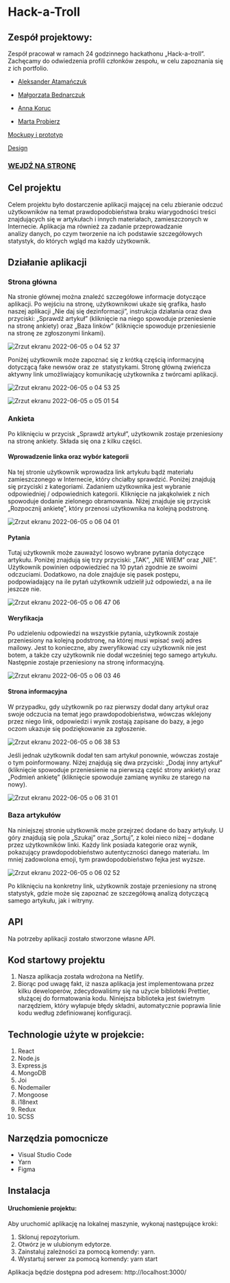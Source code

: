 # Hack-a-Troll

## Zespół projektowy:
Zespół pracował w ramach 24 godzinnego hackathonu „Hack-a-troll”. Zachęcamy do odwiedzenia profili członków zespołu, w celu zapoznania się z ich portfolio.

- [Aleksander Atamańczuk](https://github.com/TenGosc007)

- [Małgorzata Bednarczuk](https://github.com/margiebed)

- [Anna Koruc](https://github.com/annakoruc)

- [Marta Probierz](https://github.com/marta-probierz)



[Mockupy i prototyp](https://www.figma.com/file/fKucqzEjxIHEOcsfhO9Ckc/dezinformacja?node-id=2%3A152)

[Design](https://www.figma.com/file/9G0LYdw8MBMfRCAU9AUXz3/dezinformacja?node-id=4%3A2)

### [WEJDŹ NA STRONĘ](https://di-hack-a-troll.netlify.app/)

## Cel projektu
Celem projektu było dostarczenie aplikacji mającej na celu zbieranie odczuć użytkowników na temat prawdopodobieństwa braku wiarygodności treści znajdujących się w artykułach i innych materiałach, zamieszczonych w Internecie. Aplikacja ma również za zadanie przeprowadzanie analizy danych, po czym tworzenie na ich podstawie szczegółowych statystyk, do których wgląd ma każdy użytkownik. 

## Działanie aplikacji

### Strona główna
Na stronie głównej można znaleźć szczegółowe informacje dotyczące aplikacji. Po wejściu na stronę, użytkownikowi ukaże się grafika, hasło naszej aplikacji „Nie daj się dezinformacji”, instrukcja działania oraz dwa przyciski: „Sprawdź artykuł” (kliknięcie na niego spowoduje przeniesienie na stronę ankiety) oraz „Baza linków” (kliknięcie spowoduje przeniesienie na stronę ze zgłoszonymi linkami). 

![Zrzut ekranu 2022-06-05 o 04 52 37](https://user-images.githubusercontent.com/75137091/172032966-6388023c-60a9-43df-b537-f920ef998744.png)

Poniżej użytkownik może zapoznać się z krótką częścią informacyjną dotyczącą fake newsów oraz ze  statystykami. Stronę główną zwieńcza aktywny link umożliwiający komunikację użytkownika z twórcami aplikacji.

![Zrzut ekranu 2022-06-05 o 04 53 25](https://user-images.githubusercontent.com/75137091/172032974-90c6ed09-761b-4e51-a6aa-94e04012c71d.png)

![Zrzut ekranu 2022-06-05 o 05 01 54](https://user-images.githubusercontent.com/75137091/172033160-7f2dae80-7f03-4a20-8f0f-88d18e9bd67d.png)


### Ankieta
Po kliknięciu w przycisk „Sprawdź artykuł”, użytkownik zostaje przeniesiony na stronę ankiety. Składa się ona z kilku części.

#### Wprowadzenie linka oraz wybór kategorii
Na tej stronie użytkownik wprowadza link artykułu bądź materiału zamieszczonego w Internecie, który chciałby sprawdzić. Poniżej znajdują się przyciski z kategoriami. Zadaniem użytkownika jest wybranie odpowiedniej / odpowiednich kategorii. Kliknięcie na jakąkolwiek z nich spowoduje dodanie zielonego obramowania. Niżej znajduje się przycisk „Rozpocznij ankietę”, który przenosi użytkownika na kolejną podstronę.

![Zrzut ekranu 2022-06-05 o 06 04 01](https://user-images.githubusercontent.com/75137091/172035048-9884ddf3-3316-4b6e-911d-55d743e99284.jpg)

#### Pytania 
Tutaj użytkownik może zauważyć losowo wybrane pytania dotyczące artykułu. Poniżej znajdują się trzy przyciski: „TAK”, „NIE WIEM” oraz „NIE”. Użytkownik powinien odpowiedzieć na 10 pytań zgodnie ze swoimi odczuciami. Dodatkowo, na dole znajduje się pasek postępu, podpowiadający na ile pytań użytkownik udzielił już odpowiedzi, a na ile jeszcze nie. 

![Zrzut ekranu 2022-06-05 o 06 47 06](https://user-images.githubusercontent.com/75137091/172035499-af645430-9b80-4bbb-a686-62f3f74a0488.jpg)

#### Weryfikacja
Po udzieleniu odpowiedzi na wszystkie pytania, użytkownik zostaje przeniesiony na kolejną podstronę, na której musi wpisać swój adres mailowy. Jest to konieczne, aby zweryfikować czy użytkownik nie jest botem, a także czy użytkownik nie dodał wcześniej tego samego artykułu. Następnie zostaje przeniesiony na stronę informacyjną. 

![Zrzut ekranu 2022-06-05 o 06 03 46](https://user-images.githubusercontent.com/75137091/172034574-349e1c02-8c6b-4ed6-b011-2a5c11a813a8.jpg)

#### Strona informacyjna
W przypadku, gdy użytkownik po raz pierwszy dodał dany artykuł oraz swoje odczucia na temat jego prawdopodobieństwa, wówczas wklejony przez niego link, odpowiedzi i wynik zostają zapisane do bazy, a jego oczom ukazuje się podziękowanie za zgłoszenie.

![Zrzut ekranu 2022-06-05 o 06 38 53](https://user-images.githubusercontent.com/75137091/172035268-afdc258f-270b-44dc-8ddf-a6279d4a83dc.jpg)

Jeśli jednak użytkownik dodał ten sam artykuł ponownie, wówczas zostaje o tym poinformowany. Niżej znajdują się dwa przyciski: „Dodaj inny artykuł” (kliknięcie spowoduje przeniesienie na pierwszą część strony ankiety) oraz „Podmień ankietę” (kliknięcie spowoduje zamianę wyniku ze starego na nowy). 

![Zrzut ekranu 2022-06-05 o 06 31 01](https://user-images.githubusercontent.com/75137091/172035109-2c6d4f8c-72b5-44bb-b375-72b0f5d081f3.jpg)

### Baza artykułów
Na niniejszej stronie użytkownik może przejrzeć dodane do bazy artykuły. U góry znajdują się pola „Szukaj” oraz „Sortuj”, z kolei nieco niżej – dodane przez użytkowników linki. Każdy link posiada kategorie oraz wynik, pokazujący prawdopodobieństwo autentyczności danego materiału. Im mniej zadowolona emoji, tym prawdopodobieństwo fejka jest wyższe. 

![Zrzut ekranu 2022-06-05 o 06 02 52](https://user-images.githubusercontent.com/75137091/172034582-7bc747a1-ae75-41e7-83cb-70416ebdf133.png)


Po kliknięciu na konkretny link, użytkownik zostaje przeniesiony na stronę statystyk, gdzie może się zapoznać ze szczegółową analizą dotyczącą samego artykułu, jak i witryny.

## API
Na potrzeby aplikacji zostało stworzone własne API.

## Kod startowy projektu
1. Nasza aplikacja została wdrożona na Netlify.
2. Biorąc pod uwagę fakt, iż nasza aplikacja jest implementowana przez kilku deweloperów, zdecydowaliśmy się na użycie biblioteki Prettier, służącej do formatowania kodu. Niniejsza biblioteka jest świetnym narzędziem, który wyłapuje błędy składni, automatycznie poprawia linie kodu według zdefiniowanej konfiguracji.

## Technologie użyte w projekcie:

1. React
2. Node.js
3. Express.js
4. MongoDB
5. Joi
6. Nodemailer
7. Mongoose
8. i18next
9. Redux
10. SCSS

## Narzędzia pomocnicze

- Visual Studio Code
- Yarn
- Figma

## Instalacja

#### Uruchomienie projektu:

Aby uruchomić aplikację na lokalnej maszynie, wykonaj następujące kroki:

1. Sklonuj repozytorium.
2. Otwórz je w ulubionym edytorze.
3. Zainstaluj zależności za pomocą komendy: yarn.
4. Wystartuj serwer za pomocą komendy: yarn start

Aplikacja będzie dostępna pod adresem: http://localhost:3000/
